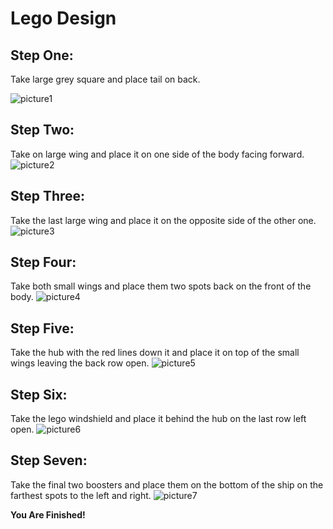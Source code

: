 # Lego Design
## **Step One:**

Take large grey square and place tail on back.

![picture1](https://github.com/RaymondRau/e235/blob/master/lego%20project.png)
## **Step Two:**
Take on large wing and place it on one side of the body facing forward.
![picture2](https://github.com/RaymondRau/e235/blob/master/lego%20project%202.png)
## **Step Three:**
Take the last large wing and place it on the opposite side of the other one.
![picture3](https://github.com/RaymondRau/e235/blob/master/lego%20project%203.png)
## **Step Four:**
Take both small wings and place them two spots back on the front of the body.
![picture4](https://github.com/RaymondRau/e235/blob/master/lego%20project%204.png)
## **Step Five:**
Take the hub with the red lines down it and place it on top of the small wings leaving the back row open.
![picture5](https://github.com/RaymondRau/e235/blob/master/lego%20project%205.png)
## **Step Six:**
Take the lego windshield and place it behind the hub on the last row left open.
![picture6](https://github.com/RaymondRau/e235/blob/master/lego%20project%206.png)
## **Step Seven:**
Take the final two boosters and place them on the bottom of the ship on the farthest spots to the left and right.
![picture7](https://github.com/RaymondRau/e235/blob/master/lego%20project%207.png)

**You Are Finished!** 
